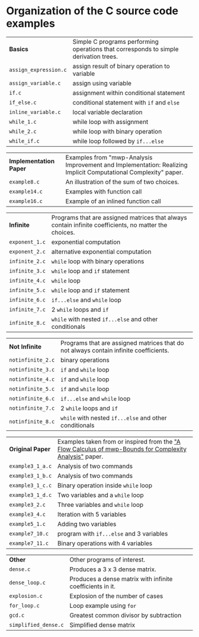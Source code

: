 # Organization of the C source code examples

<!--start-->

|||
| --- | --- |
| **Basics** | Simple C programs performing operations that corresponds to simple derivation trees. |
| `assign_expression.c` | assign result of binary operation to variable |
| `assign_variable.c` | assign using variable |
| `if.c` | assignment within conditional statement |
| `if_else.c` | conditional statement with `if` and `else` |
| `inline_variable.c` | local variable declaration |
| `while_1.c` | while loop with assignment |
| `while_2.c` | while loop with binary operation |
| `while_if.c` | while loop followed by `if...else` |

|||
| --- | --- |
| **Implementation Paper** | Examples from "mwp-Analysis Improvement and Implementation: Realizing Implicit Computational Complexity" paper. | 
| `example8.c`             | An illustration of the sum of two choices. |
| `example14.c`          | Examples with function call |
| `example16.c`          | Example of an inlined function call |

|||
| --- | --- |
| **Infinite** | Programs that are assigned matrices that always contain infinite coefficients, no matter the choices. |
| `exponent_1.c` | exponential computation |
| `exponent_2.c` | alternative exponential computation |
| `infinite_2.c` | `while` loop with binary operations |
| `infinite_3.c` | `while` loop and `if` statement |
| `infinite_4.c` | `while` loop |
| `infinite_5.c` | `while` loop and `if` statement |
| `infinite_6.c` | `if...else` and `while` loop |
| `infinite_7.c` | 2 `while` loops and `if` |
| `infinite_8.c` | `while` with nested `if...else` and other conditionals |

|||
| --- | --- |
| **Not Infinite** |  Programs that are assigned matrices that do not always contain infinite coefficients. |
| `notinfinite_2.c` | binary operations |
| `notinfinite_3.c` | `if` and `while` loop | 
| `notinfinite_4.c` | `if` and `while` loop | 
| `notinfinite_5.c` | `if` and `while` loop | 
| `notinfinite_6.c` | `if...else` and `while` loop |
| `notinfinite_7.c` | 2 `while` loops and `if` |
| `notinfinite_8.c` | `while` with nested `if...else` and other conditionals |

|||
| --- | --- |
| **Original Paper** | Examples taken from or inspired from the ["A Flow Calculus of mwp-Bounds for Complexity Analysis"](https://doi.org/10.1145/1555746.1555752) paper. |
| `example3_1_a.c` | Analysis of two commands |
| `example3_1_b.c` | Analysis of two commands |
| `example3_1_c.c` | Binary operation inside `while` loop |
| `example3_1_d.c` | Two variables and a `while` loop |
| `example3_2.c`  | Three variables and `while` loop |
| `example3_4.c` |  Iteration with 5 variables |
| `example5_1.c` | Adding two variables |
| `example7_10.c` | program with `if...else` and 3 variables |
| `example7_11.c` | Binary operations with 4 variables |

|||
| --- | --- |
| **Other** | Other programs of interest. | 
| `dense.c` | Produces a 3 x 3 dense matrix. |
| `dense_loop.c` | Produces a dense matrix with infinite coefficients in it. |
| `explosion.c` | Explosion of the number of cases |
| `for_loop.c` | Loop example using `for` |
| `gcd.c` | Greatest common divisor by subtraction |
| `simplified_dense.c` | Simplified dense matrix |

<!--end-->